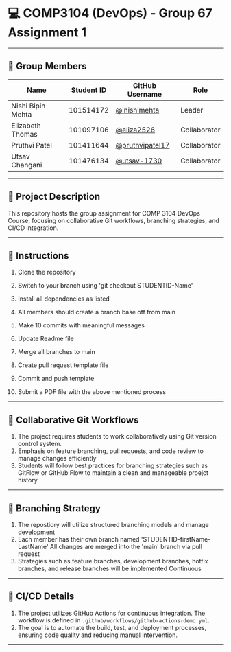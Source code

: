 # 💻 COMP3104 (DevOps) - Group 67 Assignment 1

---

## 👥 Group Members

| Name           | Student ID | GitHub Username                               | Role |
| -------------- | ---------- | --------------------------------------------- | ---- |
| Nishi Bipin Mehta  | 101514172  | [@inishimehta](https://github.com/inishimehta) | Leader |
| Elizabeth Thomas  | 101097106  | [@eliza2526](https://github.com/eliza2526) | Collaborator |
| Pruthvi Patel | 101411644 | [@pruthvipatel17](https://github.com/pruthvipatel17) | Collaborator |
| Utsav Changani | 101476134 | [@utsav-1730](https://github.com/utsav-1730) | Collaborator |
---

## 📝 Project Description
This repository hosts the group assignment for COMP 3104 DevOps Course, focusing on collaborative Git workflows, branching strategies, and CI/CD integration.


---

## 📜 Instructions
1. Clone the repository

2. Switch to your branch using 'git checkout STUDENTID-Name'

3. Install all dependencies as listed

4. All members should create a branch base off from main

5. Make 10 commits with meaningful messages

6. Update Readme file

7. Merge all branches to main

8. Create pull request template file

9. Commit and push template

10. Submit a PDF file with the above mentioned process


---

## 🤝 Collaborative Git Workflows
1. The project requires students to work collaboratively using Git version control system.
2. Emphasis on feature branching, pull requests, and code review to manage changes efficiently
3. Students will follow best practices for branching strategies such as GitFlow or GitHub Flow to maintain a clean and manageable proejct history

---

## 🌲 Branching Strategy
1. The repostiory will utilize structured branching models and manage development
2. Each member has their own branch named 'STUDENTID-firstName-LastName' All changes are merged into the 'main' branch via pull request
3. Strategies such as feature branches, development branches, hotfix branches, and release branches will be implemented
Continuous

---

## 🚀 CI/CD Details
1. The project utilizes GitHub Actions for continuous integration. The workflow is defined in `.github/workflows/github-actions-demo.yml`.
2. The goal is to automate the build, test, and deployment processes, ensuring code quality and reducing manual intervention.

---

